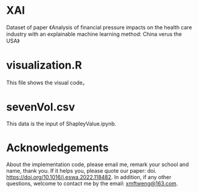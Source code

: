 # XAI
Dataset of paper 《Analysis of financial pressure impacts on the health care industry with an explainable machine learning method: China verus the USA》

# visualization.R
This file shows the visual code。

# sevenVol.csv
This data is the input of ShapleyValue.ipynb.

# Acknowledgements
About the implementation code, please email me, remark your school and name, thank you.
If it helps you, please quote our paper: doi. https://doi.org/10.1016/j.eswa.2022.118482.
In addition, if any other questions, welcome to contact me by the email: xmftweng@163.com.
